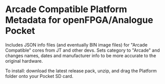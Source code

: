 # Arcade Compatible Platform Metadata for openFPGA/Analogue Pocket
Includes JSON info files (and eventually BIN image files) for "Arcade Compatible" cores from JT and other devs. Sets category to "Arcade" and changes names, dates and manufacturer info to be more accurate to the original hardware.

To install: download the latest release pack, unzip, and drag the Platform folder onto your Pocket SD card.
